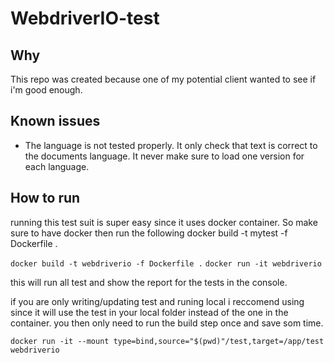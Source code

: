 # WebdriverIO-test

## Why

This repo was created because one of my potential client wanted to see if i'm good enough.

## Known issues

- The language is not tested properly. It only check that text is correct to the documents language. It never make sure to load one version for each language.

## How to run

running this test suit is super easy since it uses docker container. So make sure to have docker then run the following
docker build -t mytest -f Dockerfile .

  `docker build -t webdriverio -f Dockerfile .`
  `docker run -it webdriverio`

this will run all test and show the report for the tests in the console.

if you are only writing/updating test and runing local i reccomend using since it will use the test in your local folder instead of the one in the container. you then only need to run the build step once and save som time.

`docker run -it --mount type=bind,source="$(pwd)"/test,target=/app/test webdriverio`
